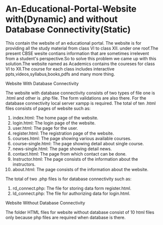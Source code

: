 # An-Educational-Portal-Website with(Dynamic) and without Database Connectivity(Static)
This contain the website of an educational portal.
The website is for providing all the study material from class VI to class XII.
under one roof.The present CBSE wesite contians information that are sometimes irrelevent from a student's perspective.So to solve this problem we came up with this solution.The website named as Academics contains the coureses for class VI to XII.The course for each class includes interactive ppts,videos,syllabus,books,pdfs and many more thing.

Website With Database Connectivity 

The website with database connectivity consists of two types of file one is .html and other is .php file. The form validations are also there.
For the database connectivity local server xampp is required.
The total of ten .html files consists of pages of website such as:
1.	index.html: The home page of the website.
2.	login.html: The login page of the website.
3.	user.html: The page for the user.
4.	register.html: The registration page of the website.
5.	courses.html: The page showing various available courses.
6.	course-single.html: The page showing detail about single course.
7.	news-single.html: The page showing detail news.
8.	contact.html: The page from which contact can be done.
9.	Instructor.html: The page consists of the information about the instructors.
10.	about.html: The page consists of the information about the website.

The total of two .php files is for database connectivity such as:
1.	rd_connect.php: The file for storing data form register.html.
2.	ld_connect.php: The file for authorizing data for login.html.

Website Without Database Connectivity 

The folder HTML files for website without database consist of 10 html files only because php files are required when database is there.









